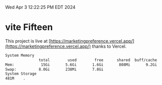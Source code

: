 Wed Apr  3 12:22:25 PM EDT 2024

# vite Fifteen


This project is live at [https://marketingpreference.vercel.app/](https://marketingpreference.vercel.app/) thanks to Vercel.

```bash
System Memory
               total        used        free      shared  buff/cache   available
Mem:            15Gi       5.6Gi       1.6Gi       808Mi       9.2Gi       9.7Gi
Swap:          8.0Gi       238Mi       7.8Gi
System Storage
481M	.
